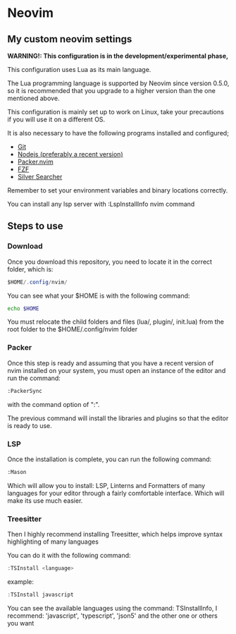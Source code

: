 # Neovim

## My custom neovim settings

**WARNING!: This configuration is in the development/experimental phase,**

This configuration uses Lua as its main language.

The Lua programming language is supported by Neovim since version 0.5.0, so it
is recommended that you upgrade to a higher version than the one mentioned
above.

This configuration is mainly set up to work on Linux, take your precautions if
you will use it on a different OS.

It is also necessary to have the following programs installed and configured;

- [Git](https://git-scm.com/)
- [Nodejs (preferably a recent version)](https://nodejs.org/)
- [Packer.nvim](https://github.com/wbthomason/packer.nvim)
- [FZF](https://github.com/junegunn/fzf)
- [Silver Searcher](https://github.com/ggreer/the_silver_searcher)

Remember to set your environment variables and binary locations correctly.

You can install any lsp server with :LspInstallInfo nvim command

## Steps to use

### Download

Once you download this repository, you need to locate it in the correct folder,
which is:

```java
$HOME/.config/nvim/
```

You can see what your $HOME is with the following command:

```bash
echo $HOME
```

You must relocate the child folders and files (lua/, plugin/, init.lua) from the
root folder to the $HOME/.config/nvim folder

### Packer

Once this step is ready and assuming that you have a recent version of nvim
installed on your system, you must open an instance of the editor and run the
command:

```bash
:PackerSync
```

with the command option of ":".

The previous command will install the libraries and plugins so that the editor
is ready to use.

### LSP

Once the installation is complete, you can run the following command:

```bash
:Mason
```

Which will allow you to install: LSP, Linterns and Formatters of many languages
for your editor through a fairly comfortable interface. Which will make its use
much easier.

### Treesitter

Then I highly recommend installing Treesitter, which helps improve syntax
highlighting of many languages

You can do it with the following command:

```javascript
:TSInstall <language>
```

example:

```javascript
:TSInstall javascript
```

You can see the available languages using the command: TSInstallInfo, I
recommend: 'javascript', 'typescript', 'json5' and the other one or others you
want
